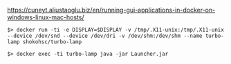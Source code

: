
https://cuneyt.aliustaoglu.biz/en/running-gui-applications-in-docker-on-windows-linux-mac-hosts/

    $> docker run -ti -e DISPLAY=$DISPLAY -v /tmp/.X11-unix:/tmp/.X11-unix --device /dev/snd --device /dev/dri -v /dev/shm:/dev/shm --name turbo-lamp shokohsc/turbo-lamp

    $> docker exec -ti turbo-lamp java -jar Launcher.jar

